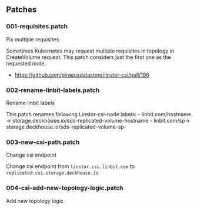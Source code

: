 ## Patches

### 001-requisites.patch

Fix multiple requisites

Sometimes Kubernetes may request multiple requisites in topology in CreateVolume request.
This patch considers just the first one as the requested node.

- https://github.com/piraeusdatastore/linstor-csi/pull/196

### 002-rename-linbit-labels.patch

Rename linbit labels

This patch renames following Linstor-csi-node labels: - linbit.com/hostname -> storage.deckhouse.io/sds-replicated-volume-hostname - linbit.com/sp-> storage.deckhouse.io/sds-replicated-volume-sp-

### 003-new-csi-path.patch

Change csi endpoint

Change csi endpoint from `linstor.csi.linbit.com` to `replicated.csi.storage.deckhouse.io`.

### 004-csi-add-new-topology-logic.patch

Add new topology logic
